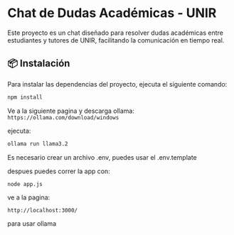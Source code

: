 # Chat de Dudas Académicas - UNIR

Este proyecto es un chat diseñado para resolver dudas académicas entre estudiantes y tutores de UNIR, facilitando la comunicación en tiempo real.

## 📦 Instalación

Para instalar las dependencias del proyecto, ejecuta el siguiente comando:

```bash
npm install
```

Ve a la siguiente pagina y descarga ollama: `https://ollama.com/download/windows`

ejecuta:

```bash
ollama run llama3.2
```

Es necesario crear un archivo .env, puedes usar el .env.template

despues puedes correr la app con:

```bash
node app.js
```

ve a la pagina:

```
http://localhost:3000/
```

para usar ollama
